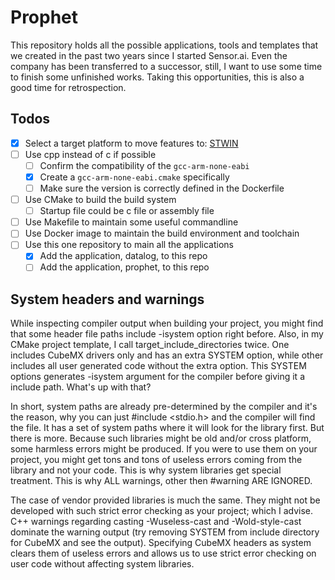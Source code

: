 # Prophet

This repository holds all the possible applications, tools and templates that we created in the past two years since I started Sensor.ai.
Even the company has been transferred to a successor, still, I want to use some time to finish some unfinished works. Taking this opportunities, this is also a good time for retrospection.

## Todos

- [x] Select a target platform to move features to: [STWIN](https://www.st.com/en/evaluation-tools/steval-stwinkt1.html#tools-software)
- [ ] Use cpp instead of c if possible
    - [ ] Confirm the compatibility of the `gcc-arm-none-eabi`
    - [x] Create a `gcc-arm-none-eabi.cmake` specifically
    - [ ] Make sure the version is correctly defined in the Dockerfile
- [ ] Use CMake to build the build system
    - [ ] Startup file could be c file or assembly file
- [ ] Use Makefile to maintain some useful commandline
- [ ] Use Docker image to maintain the build environment and toolchain
- [ ] Use this one repository to main all the applications
    - [x] Add the application, datalog, to this repo
    - [ ] Add the application, prophet, to this repo

## System headers and warnings
While inspecting compiler output when building your project, you might find that some header file paths include -isystem option right before. Also, in my CMake project template, I call target_include_directories twice. One includes CubeMX drivers only and has an extra SYSTEM option, while other includes all user generated code without the extra option. This SYSTEM options generates -isystem argument for the compiler before giving it a include path. What's up with that?

In short, system paths are already pre-determined by the compiler and it's the reason, why you can just #include <stdio.h> and the compiler will find the file. It has a set of system paths where it will look for the library first. But there is more.
Because such libraries might be old and/or cross platform, some harmless errors might be produced. If you were to use them on your project, you might get tons and tons of useless errors coming from the library and not your code. This is why system libraries get special treatment. This is why ALL warnings, other then #warning ARE IGNORED.

The case of vendor provided libraries is much the same. They might not be developed with such strict error checking as your project; which I advise. C++ warnings regarding casting -Wuseless-cast and -Wold-style-cast dominate the warning output (try removing SYSTEM from include directory for CubeMX and see the output). Specifying CubeMX headers as system clears them of useless errors and allows us to use strict error checking on user code without affecting system libraries.

